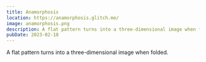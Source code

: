 ```yaml
---
title: Anamorphosis
location: https://anamorphosis.glitch.me/
image: anamorphosis.png
description: A flat pattern turns into a three-dimensional image when folded.
pubDate: 2023-02-18
---
```

A flat pattern turns into a three-dimensional image when folded.